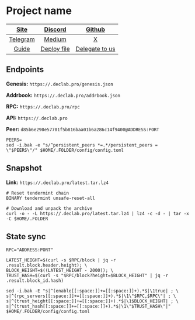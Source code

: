# Project name

|[Site]()|[Discord]()|[Github]()|
|:--:|:--:|:--:|
|[Telegram]()|[Medium]()|[X]()|
|[Guide](https://services.declab.pro/guides)|[Deploy file]()|[Delegate to us]()|


## Endpoints

**Genesis:** ```https://.declab.pro/genesis.json```

**Addrbook:** ```https://.declab.pro/addrbook.json```

**RPC:** ```https://.declab.pro/rpc```

**API:** ```https://.declab.pro```

**Peer:** ```d85b6e290e57701f5b816baa01b6a286c14f9400@ADDRESS:PORT```

```
PEERS=
sed -i.bak -e "s/^persistent_peers *=.*/persistent_peers = \"$PEERS\"/" $HOME/.FOLDER/config/config.toml
```

## Snapshot 

**Link:** ```https://.declab.pro/latest.tar.lz4```

```
# Reset tendermint chain
BINARY tendermint unsafe-reset-all

# Download and unpack the archive
curl -o - -L https://.declab.pro/latest.tar.lz4 | lz4 -c -d - | tar -x -C $HOME/.FOLDER
```

## State sync

```
RPC="ADDRESS:PORT"

LATEST_HEIGHT=$(curl -s $RPC/block | jq -r .result.block.header.height); \
BLOCK_HEIGHT=$((LATEST_HEIGHT - 2000)); \
TRUST_HASH=$(curl -s "$RPC/block?height=$BLOCK_HEIGHT" | jq -r .result.block_id.hash)

sed -i.bak -E "s|^(enable[[:space:]]+=[[:space:]]+).*$|\1true| ; \
s|^(rpc_servers[[:space:]]+=[[:space:]]+).*$|\1\"$RPC,$RPC\"| ; \
s|^(trust_height[[:space:]]+=[[:space:]]+).*$|\1$BLOCK_HEIGHT| ; \
s|^(trust_hash[[:space:]]+=[[:space:]]+).*$|\1\"$TRUST_HASH\"|" $HOME/.FOLDER/config/config.toml
```
